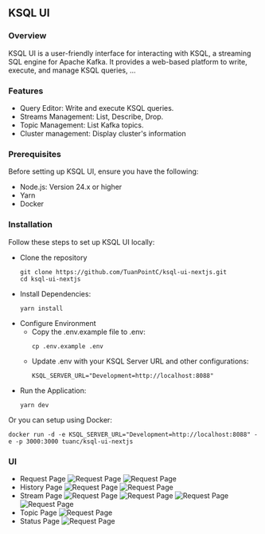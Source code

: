 ## KSQL UI

### Overview

KSQL UI is a user-friendly interface for interacting with KSQL, a streaming SQL engine for Apache Kafka. It provides a web-based platform to write, execute, and manage KSQL queries, ...

### Features

- Query Editor: Write and execute KSQL queries.
- Streams Management: List, Describe, Drop.
- Topic Management: List Kafka topics.
- Cluster management: Display cluster's information

### Prerequisites

Before setting up KSQL UI, ensure you have the following:
- Node.js: Version 24.x or higher
- Yarn
- Docker

### Installation
Follow these steps to set up KSQL UI locally:
- Clone the repository
    ```shell
    git clone https://github.com/TuanPointC/ksql-ui-nextjs.git
    cd ksql-ui-nextjs
    ```
-  Install Dependencies:
    ```shell
    yarn install
    ```
- Configure Environment
  - Copy the .env.example file to .env:
    ```shell
    cp .env.example .env
    ```
  - Update .env with your KSQL Server URL and other configurations:
    ```plaintext
    KSQL_SERVER_URL="Development=http://localhost:8088"
    ``` 
- Run the Application:
  ```shell
  yarn dev
  ```

Or you can setup using Docker:
```shell
docker run -d -e KSQL_SERVER_URL="Development=http://localhost:8088" -e -p 3000:3000 tuanc/ksql-ui-nextjs
```
### UI
- Request Page
  ![Request Page](images/request.png)
  ![Request Page](images/request2.png)
- History Page
  ![Request Page](images/history3.png)
  ![Request Page](images/history2.png)
- Stream Page
  ![Request Page](images/stream.png)
  ![Request Page](images/stream2.png)
  ![Request Page](images/stream3.png)
  ![Request Page](images/stream4.png)
- Topic Page
  ![Request Page](images/topic.png)
- Status Page
  ![Request Page](images/status.png)
  